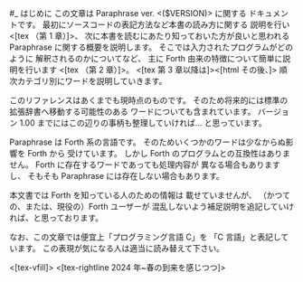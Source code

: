 #_ はじめに
この文章は Paraphrase ver. <($VERSION)> に関する
ドキュメントです。
最初にソースコードの表記方法など本書の読み方に関する
説明を行い<[tex （第 1 章）]>、
次に本書を読むにあたり知っておいた方が良いと思われる
Paraphrase に関する概要を説明します。
そこでは入力されたプログラムがどのように
解釈されるのかについてなど、
主に Forth 由来の特徴について簡単に説明を行います
<[tex （第 2 章）]>。
<[tex 第 3 章以降は]><[html その後、]>
順次カテゴリ別にワードを説明していきます。

このリファレンスはあくまでも現時点のものです。
そのため将来的には標準の拡張辞書へ移動する可能性のある
ワードについても含まれています。
バージョン 1.00 までにはこの辺りの事柄も整理していければ…
と思っています。

Paraphrase は Forth 系の言語です。
そのためいくつかのワードは少なからぬ影響を Forth から
受けています。
しかし Forth のプログラムとの互換性はありません。
Forth に存在するワードであっても処理内容が
異なる場合もありますし、
そもそも Paraphrase には存在しない場合もあります。

本文書では Forth を知っている人のための情報は
載せていませんが、
（かつての、または、現役の）Forth ユーザーが
混乱しないよう補足説明を追記していければ、と思っております。

なお、この文章では便宜上「プログラミング言語 C」を
「C 言語」と表記しています。
この表現が気になる人は適当に読み替えて下さい。 

<[tex-vfill]>
<[tex-rightline 2024 年~春の到来を感じつつ]>

